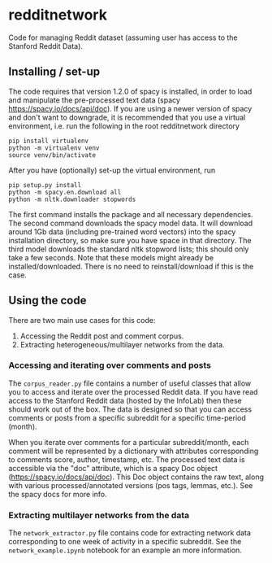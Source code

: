 # redditnetwork

Code for managing Reddit dataset (assuming user has access to the Stanford Reddit Data).

## Installing / set-up

The code requires that version 1.2.0 of spacy is installed, in order to load and manipulate the pre-processed text data (spacy https://spacy.io/docs/api/doc).
If you are using a newer version of spacy and don't want to downgrade, it is recommended that you use a virtual environment, i.e. run the following in the root redditnetwork directory

    pip install virtualenv
    python -m virtualenv venv
    source venv/bin/activate

After you have (optionally) set-up the virtual environment, run

    pip setup.py install
    python -m spacy.en.download all
    python -m nltk.downloader stopwords
The first command installs the package and all necessary dependencies. 
The second command downloads the spacy model data. It will download around 1Gb data (including pre-trained word vectors) into the spacy installation directory, so make sure you have space in that directory.
The third model downloads the standard nltk stopword lists; this should only take a few seconds.
Note that these models might already be installed/downloaded. There is no need to reinstall/download if this is the case.
 

## Using the code

There are two main use cases for this code:
1) Accessing the Reddit post and comment corpus.
2) Extracting heterogeneous/multilayer networks from the data.

### Accessing and iterating over comments and posts

The `corpus_reader.py` file contains a number of useful classes that allow you to access and iterate over the processed Reddit data.
If you have read access to the Stanford Reddit data (hosted by the InfoLab) then these should work out of the box.
The data is designed so that you can access comments or posts from a specific subreddit for a specific time-period (month).


When you iterate over comments for a particular subreddit/month, 
each comment will be represented by a dictionary with attributes corresponding to comments score, author, timestamp, etc.
The processed text data is accessible via the "doc" attribute, which is a spacy Doc object (https://spacy.io/docs/api/doc).
This Doc object contains the raw text, along with various processed/annotated versions (pos tags, lemmas, etc.).
See the spacy docs for more info.

### Extracting multilayer networks from the data

The `network_extractor.py` file contains code for extracting network data corresponding to one week of activity in a specific subreddit.
See the `network_example.ipynb` notebook for an example an more information.

